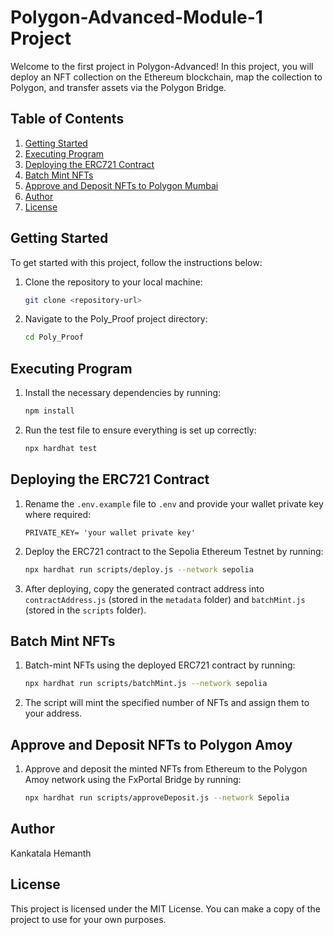 # Polygon-Advanced-Module-1 Project

Welcome to the first project in Polygon-Advanced! In this project, you will deploy an NFT collection on the Ethereum blockchain, map the collection to Polygon, and transfer assets via the Polygon Bridge.

## Table of Contents

1. [Getting Started](#getting-started)
2. [Executing Program](#executing-program)
3. [Deploying the ERC721 Contract](#deploying-the-erc721-contract)
4. [Batch Mint NFTs](#batch-mint-nfts)
5. [Approve and Deposit NFTs to Polygon Mumbai](#approve-and-deposit-nfts-to-polygon-amoy)
6. [Author](#author)
7. [License](#license)

## Getting Started

To get started with this project, follow the instructions below:

1. Clone the repository to your local machine:
   ```bash
   git clone <repository-url>
   ```

2. Navigate to the Poly_Proof project directory:
   ```bash
   cd Poly_Proof
   ```

## Executing Program

1. Install the necessary dependencies by running:
   ```bash
   npm install
   ```

2. Run the test file to ensure everything is set up correctly:
   ```bash
   npx hardhat test
   ```

## Deploying the ERC721 Contract

1. Rename the `.env.example` file to `.env` and provide your wallet private key where required:
   ```plaintext
   PRIVATE_KEY= 'your wallet private key'
   ```

2. Deploy the ERC721 contract to the Sepolia Ethereum Testnet by running:
   ```bash
   npx hardhat run scripts/deploy.js --network sepolia
   ```

3. After deploying, copy the generated contract address into `contractAddress.js` (stored in the `metadata` folder) and `batchMint.js` (stored in the `scripts` folder).

## Batch Mint NFTs

1. Batch-mint NFTs using the deployed ERC721 contract by running:
   ```bash
   npx hardhat run scripts/batchMint.js --network sepolia
   ```

2. The script will mint the specified number of NFTs and assign them to your address.

## Approve and Deposit NFTs to Polygon Amoy

1. Approve and deposit the minted NFTs from Ethereum to the Polygon Amoy network using the FxPortal Bridge by running:
   ```bash
   npx hardhat run scripts/approveDeposit.js --network Sepolia
   ```

## Author

Kankatala Hemanth 

## License

This project is licensed under the MIT License. You can make a copy of the project to use for your own purposes.

